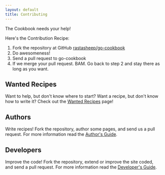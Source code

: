 ```yaml
---
layout: default
title: Contributing
---
```


The Cookbook needs your help!

Here's the Contribution Recipe:

1. Fork the repository at GitHub [rastasheep/go-cookbook](https://github.com/rastasheep/go-cookbook)
2. Do awesomeness!
3. Send a pull request to go-cookbook
4. If we merge your pull request. BAM. Go back to step 2 and stay there as long as you want.

## Wanted Recipes

Want to help, but don't know where to start? Want a recipe, but don't know how to write it? Check out the [Wanted Recipes](http://git.io/n4iOEw) page!

## Authors

Write recipes! Fork the repository, author some pages, and send us a pull request. For more information read the [Author's Guide](/authors-guide).

## Developers

Improve the code! Fork the repository, extend or improve the site coded, and send a pull request. For more information read the [Developer's Guide](/developers-guide).
